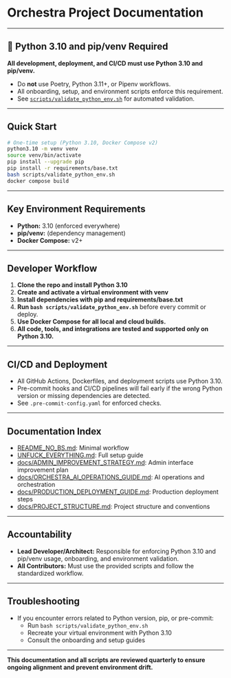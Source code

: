 # Orchestra Project Documentation

---

## 🚨 Python 3.10 and pip/venv Required

**All development, deployment, and CI/CD must use Python 3.10 and pip/venv.**
- Do **not** use Poetry, Python 3.11+, or Pipenv workflows.
- All onboarding, setup, and environment scripts enforce this requirement.
- See [`scripts/validate_python_env.sh`](../scripts/validate_python_env.sh) for automated validation.

---

## Quick Start

```bash
# One-time setup (Python 3.10, Docker Compose v2)
python3.10 -m venv venv
source venv/bin/activate
pip install --upgrade pip
pip install -r requirements/base.txt
bash scripts/validate_python_env.sh
docker compose build
```

---

## Key Environment Requirements

- **Python:** 3.10 (enforced everywhere)
- **pip/venv:** (dependency management)
- **Docker Compose:** v2+

---

## Developer Workflow

1. **Clone the repo and install Python 3.10**
2. **Create and activate a virtual environment with venv**
3. **Install dependencies with pip and requirements/base.txt**
4. **Run `bash scripts/validate_python_env.sh`** before every commit or deploy.
5. **Use Docker Compose for all local and cloud builds.**
6. **All code, tools, and integrations are tested and supported only on Python 3.10.**

---

## CI/CD and Deployment

- All GitHub Actions, Dockerfiles, and deployment scripts use Python 3.10.
- Pre-commit hooks and CI/CD pipelines will fail early if the wrong Python version or missing dependencies are detected.
- See `.pre-commit-config.yaml` for enforced checks.

---

## Documentation Index

- [README_NO_BS.md](../README_NO_BS.md): Minimal workflow
- [UNFUCK_EVERYTHING.md](../UNFUCK_EVERYTHING.md): Full setup guide
- [docs/ADMIN_IMPROVEMENT_STRATEGY.md](ADMIN_IMPROVEMENT_STRATEGY.md): Admin interface improvement plan
- [docs/ORCHESTRA_AI_OPERATIONS_GUIDE.md](ORCHESTRA_AI_OPERATIONS_GUIDE.md): AI operations and orchestration
- [docs/PRODUCTION_DEPLOYMENT_GUIDE.md](PRODUCTION_DEPLOYMENT_GUIDE.md): Production deployment steps
- [docs/PROJECT_STRUCTURE.md](PROJECT_STRUCTURE.md): Project structure and conventions

---

## Accountability

- **Lead Developer/Architect:** Responsible for enforcing Python 3.10 and pip/venv usage, onboarding, and environment validation.
- **All Contributors:** Must use the provided scripts and follow the standardized workflow.

---

## Troubleshooting

- If you encounter errors related to Python version, pip, or pre-commit:
  - Run `bash scripts/validate_python_env.sh`
  - Recreate your virtual environment with Python 3.10
  - Consult the onboarding and setup guides

---

**This documentation and all scripts are reviewed quarterly to ensure ongoing alignment and prevent environment drift.**
